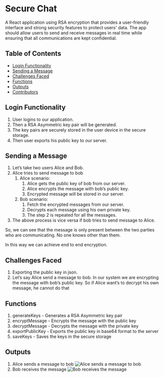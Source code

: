 # Secure Chat

A React application using RSA encryption that provides a user-friendly interface and strong security features to protect users' data. The app should allow users to send and receive messages in real time while ensuring that all communications are kept confidential.

## Table of Contents

- [Login Functionality](#login-functionality)
- [Sending a Message](#sending-a-message)
- [Challenges Faced](#challenges-faced)
- [Functions](#functions)
- [Outputs](#outputs)
- [Contributors](#contributors)

## Login Functionality

1. User logins to our application.
2. Then a RSA Asymmetric key pair will be generated.
3. The key pairs are securely stored in the user device in the secure storage.
4. Then user exports his public key to our server.

## Sending a Message

1. Let’s take two users Alice and Bob.
2. Alice tries to send message to bob
   1. Alice scenario:
      1. Alice gets the public key of bob from our server.
      2. Alice encrypts the message with bob’s public key.
      3. Encrypted message will be stored in our server.
   2. Bob scenario:
      1. Fetch the encrypted messages from our server.
      2. Decrypts each message using his own private key.
      3. The step 2 is repeated for all the messages.
3. The above process is vice versa if bob tries to send message to Alice.

So, we can see that the message is only present between the two parties who are communicating.
No one knows other than them.

In this way we can achieve end to end encryption.

## Challenges Faced

1. Exporting the public key in json.
2. Let’s say Alice send a message to bob. In our system we are encrypting the message with bob’s public key. So if Alice want’s to decrypt his own message, he cannot do that

## Functions

1. generateKeys - Generates a RSA Asymmetric key pair
2. encryptMessage - Encrypts the message with the public key
3. decryptMessage - Decrypts the message with the private key
4. exportPublicKey - Exports the public key in base64 format to the server
5. saveKeys - Saves the keys in the secure storage

## Outputs

1. Alice sends a message to bob
   ![Alice sends a message to bob](client/ouputs/alice.png)
2. Bob receives the message
   ![Bob receives the message](client/ouputs/bob.png)
